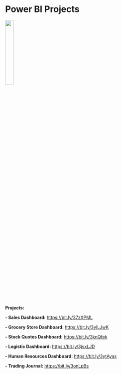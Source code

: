 # Power BI Projects

<img src="https://user-images.githubusercontent.com/86684420/127739062-0b00bed1-68c5-4872-b80e-0e28b71952ee.png" width="23%"></img> 

__**Projects:**__

**- Sales Dashboard:** https://bit.ly/37zXPML

**- Grocery Store Dashboard:** https://bit.ly/3yILJwK

**- Stock Quotes Dashboard:** https://bit.ly/3knQfek

**- Logistic Dashboard:** https://bit.ly/3jvxLJD

**- Human Resources Dashboard:** https://bit.ly/3ytAyas

**- Trading Journal:** https://bit.ly/3onLpBs
